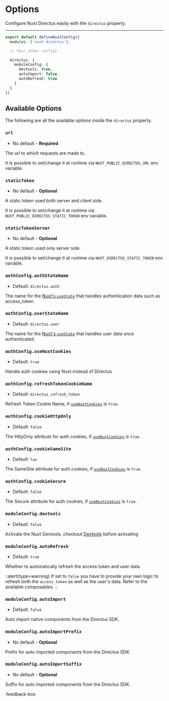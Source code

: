 # Options

Configure Nuxt Directus easily with the `directus` property.

---

```ts [nuxt.config]
export default defineNuxtConfig({
  modules: ['nuxt-directus'],

  // Your other configs

  directus: {
    moduleConfig: {
      devtools: true,
      autoImport: false,
      autoRefresh: true
    }
  }
})
```

## Available Options

The following are all the available options inside the `directus` property.

### `url`

- No default - **Required**

The url to which requests are made to.

It is possible to set/change it at runtime via `NUXT_PUBLIC_DIRECTUS_URL` env variable.

### `staticToken`

- No default - **Optional**

A static token used both server and client side.

It is possible to set/change it at runtime via `NUXT_PUBLIC_DIRECTUS_STATIC_TOKEN` env variable.

### `staticTokenServer`

- No default - **Optional**

A static token used only server side.

It is possible to set/change it at runtime via `NUXT_DIRECTUS_STATIC_TOKEN` env variable.

### `authConfig.authStateName`

- Default: `directus.auth`

The name for the [Nuxt's `useState`](https://nuxt.com/docs/api/composables/use-state) that handles authentication data such as access_token.

### `authConfig.userStateName`

- Default: `directus.user`

The name for the [Nuxt's `useState`](https://nuxt.com/docs/api/composables/use-state) that handles user data once authenticated.

### `authConfig.useNuxtCookies`

- Default: `true`

Handle auth cookies using Nuxt instead of Directus

### `authConfig.refreshTokenCookieName`

- Default: `directus_refresh_token`

Refresh Token Cookie Name, if [`useNuxtCookies`](#authconfigusenuxtcookies) is `true`.

### `authConfig.cookieHttpOnly`

- Default: `false`

The HttpOnly attribute for auth cookies, if [`useNuxtCookies`](#authconfigusenuxtcookies) is `true`.

### `authConfig.cookieSameSite`

- Default: `lax`

The SameSite attribute for auth cookies, if [`useNuxtCookies`](#authconfigusenuxtcookies) is `true`.

### `authConfig.cookieSecure`

- Default: `false`

The Secure attribute for auth cookies, if [`useNuxtCookies`](#authconfigusenuxtcookies) is `true`.

### `moduleConfig.devtools`

- Default: `false`

Activate the Nuxt Devtools, checkout [Devtools](/getting-started/devtools) before activating

### `moduleConfig.autoRefresh`

- Default: `true`

Whether to automatically refresh the access token and user data.

::alert{type=warning}
If set to `false` you have to provide your own logic to refresh both the `access_token` as well as the user's data. Refer to the available composables.
::

### `moduleConfig.autoImport`

- Default: `false`

Auto import native components from the Directus SDK.

### `moduleConfig.autoImportPrefix`

- No default - **Optional**

Prefix for auto imported components from the Directus SDK.

### `moduleConfig.autoImportSuffix`

- No default - **Optional**

Suffix for auto imported components from the Directus SDK.

:feedback-box
